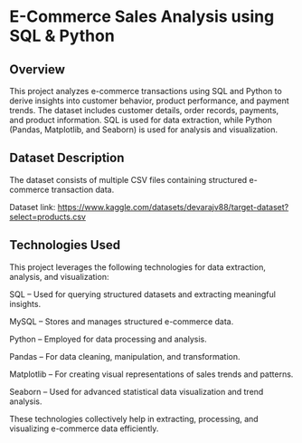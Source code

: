# E-Commerce Sales Analysis using SQL & Python
## Overview
This project analyzes e-commerce transactions using SQL and Python to derive insights into customer behavior, product performance, and payment trends. The dataset includes customer details, order records, payments, and product information. SQL is used for data extraction, while Python (Pandas, Matplotlib, and Seaborn) is used for analysis and visualization.

## Dataset Description
The dataset consists of multiple CSV files containing structured e-commerce transaction data. 

Dataset link: https://www.kaggle.com/datasets/devarajv88/target-dataset?select=products.csv


## Technologies Used
This project leverages the following technologies for data extraction, analysis, and visualization:

SQL – Used for querying structured datasets and extracting meaningful insights.

MySQL – Stores and manages structured e-commerce data.

Python – Employed for data processing and analysis.

Pandas – For data cleaning, manipulation, and transformation.

Matplotlib – For creating visual representations of sales trends and patterns.

Seaborn – Used for advanced statistical data visualization and trend analysis.

These technologies collectively help in extracting, processing, and visualizing e-commerce data efficiently.

